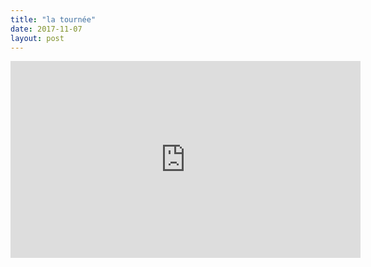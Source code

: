 ```yaml
---
title: "la tournée"
date: 2017-11-07
layout: post
---
```


<iframe width="560" height="315" src="https://www.youtube.com/embed/qSW0smU-lIY" frameborder="0" allowfullscreen></iframe>